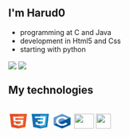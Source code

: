 ## I'm Harud0
- programming at C and Java 
- development in Html5 and Css
- starting with python 



<img height=180 align="center" src="https://github-readme-stats.vercel.app/api?username=Harud0&theme=github_dark&show_icons=true"/>
<img height=140 align="center" src="https://github-readme-stats.vercel.app/api/top-langs/?username=Harud0&layout=compact&langs_count=7&theme=dark"/>

## My technologies

<div style="display:_block"><br/>
<img align="center" alt="Harud0-HTML" height="30" width="40" src="https://raw.githubusercontent.com/devicons/devicon/master/icons/html5/html5-original.svg">
<img align="center" alt="Harud0-CSS" height="30" width="40" src="https://raw.githubusercontent.com/devicons/devicon/master/icons/css3/css3-original.svg">
<img align="center" alt="Harud0-C" height="30" width="40" src="https://raw.githubusercontent.com/devicons/devicon/master/icons/c/c-original.svg">
<img align="center" alt="" height="30" width="40" src="https://cdn-icons-png.flaticon.com/512/5968/5968282.png">
<img align="center" alt="" height="30" width="30" src=https://static-00.iconduck.com/assets.00/python-icon-2048x2037-wpgoz04a.png>
</div>


</div>
